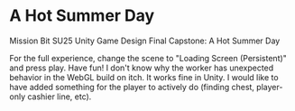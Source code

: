 # A Hot Summer Day
Mission Bit SU25 Unity Game Design Final Capstone: A Hot Summer Day

For the full experience, change the scene to "Loading Screen (Persistent)" and press play. Have fun!
I don't know why the worker has unexpected behavior in the WebGL build on itch. It works fine in Unity.
I would like to have added something for the player to actively do (finding chest, player-only cashier line, etc).
